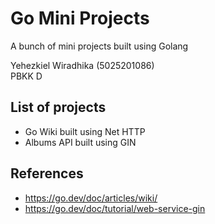 # Go Mini Projects

A bunch of mini projects built using Golang

Yehezkiel Wiradhika (5025201086) <br />
PBKK D

## List of projects

- Go Wiki built using Net HTTP
- Albums API built using GIN

## References

- https://go.dev/doc/articles/wiki/
- https://go.dev/doc/tutorial/web-service-gin
